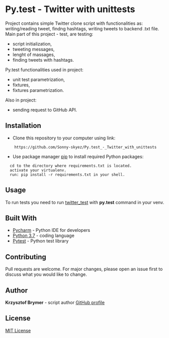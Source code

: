 # Py.test - Twitter with unittests

Project contains simple Twitter clone script with functionalities as: writing/reading tweet, findng hashtags,
writing tweets to backend .txt file.
Main part of this project - test, are testing:

- script initialization,
- tweeting messages,
- lenght of massages,
- finding tweets with hashtags.

Py.test functionalities used in project:

- unit test parametrization,
- fixtures,
- fixtures parametrization.

Also in project:
- sending request to GitHub API.

## Installation

- Clone this repository to your computer using link:

```
    https://github.com/Sonny-skyez/Py.test_-_Twitter_with_unittests
```

- Use package manager [pip](https://pypi.org/project/pip/) to install required Python packages:

```
  cd to the directory where requirements.txt is located.
  activate your virtualenv.
  run: pip install -r requirements.txt in your shell.
```
## Usage

To run tests you need to run [twitter_test](https://github.com/Sonny-skyez/Py.test_-_Twitter_with_unittests/blob/master/twitter_test.py) with **py.test** command in your venv.

## Built With

- [Pycharm](https://www.jetbrains.com/pycharm/) - Python IDE for developers
- [Python 3.7](https://www.python.org/downloads/release/python-370/) - coding language
- [Pytest](https://docs.pytest.org/en/latest/) - Python test library

## Contributing

Pull requests are welcome. For major changes, please open an issue first to discuss what you would like to change.

## Author

**Krzysztof Brymer** - script author [GitHub profile](https://github.com/Sonny-skyez)

## License

[MIT License](https://choosealicense.com/licenses/mit/)
